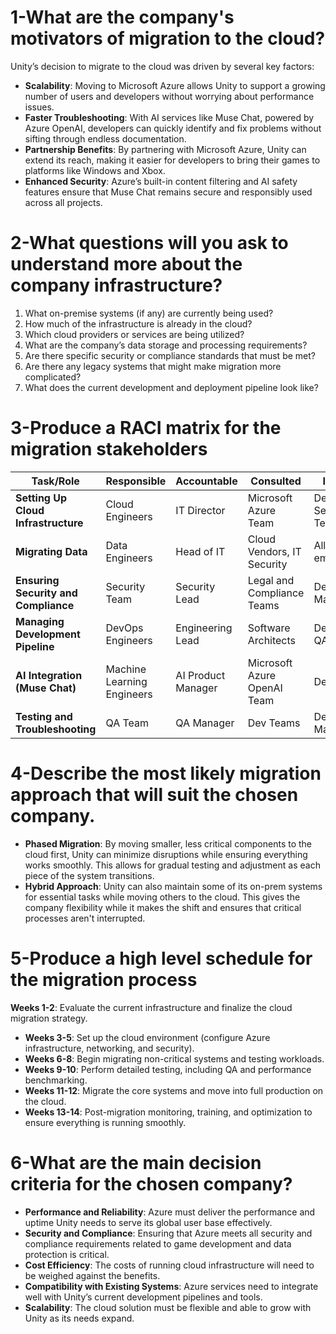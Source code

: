 # 1-What are the company's motivators of migration to the cloud?
Unity’s decision to migrate to the cloud was driven by several key factors:
- **Scalability**: Moving to Microsoft Azure allows Unity to support a growing number of users and developers without worrying about performance issues.
- **Faster Troubleshooting**: With AI services like Muse Chat, powered by Azure OpenAI, developers can quickly identify and fix problems without sifting through endless documentation.
- **Partnership Benefits**: By partnering with Microsoft Azure, Unity can extend its reach, making it easier for developers to bring their games to platforms like Windows and Xbox.
- **Enhanced Security**: Azure’s built-in content filtering and AI safety features ensure that Muse Chat remains secure and responsibly used across all projects.



# 2-What questions will you ask to understand more about the company infrastructure?
1. What on-premise systems (if any) are currently being used?
2. How much of the infrastructure is already in the cloud?
3. Which cloud providers or services are being utilized?
4. What are the company’s data storage and processing requirements?
5. Are there specific security or compliance standards that must be met?
6. Are there any legacy systems that might make migration more complicated?
7. What does the current development and deployment pipeline look like?



# 3-Produce a RACI matrix for the migration stakeholders
| **Task/Role**                  | **Responsible**           | **Accountable**            | **Consulted**              | **Informed**               |
|---------------------------------|---------------------------|----------------------------|----------------------------|----------------------------|
| **Setting Up Cloud Infrastructure** | Cloud Engineers            | IT Director                 | Microsoft Azure Team        | Developers, Security Teams  |
| **Migrating Data**              | Data Engineers             | Head of IT                  | Cloud Vendors, IT Security  | All employees               |
| **Ensuring Security and Compliance** | Security Team              | Security Lead               | Legal and Compliance Teams  | Developers, Management      |
| **Managing Development Pipeline**  | DevOps Engineers           | Engineering Lead            | Software Architects         | Developers, QA Teams        |
| **AI Integration (Muse Chat)**  | Machine Learning Engineers | AI Product Manager          | Microsoft Azure OpenAI Team | Developers                  |
| **Testing and Troubleshooting** | QA Team                    | QA Manager                  | Dev Teams                   | Developers, Management      |




# 4-Describe the most likely migration approach that will suit the chosen company.
- **Phased Migration**: By moving smaller, less critical components to the cloud first, Unity can minimize disruptions while ensuring everything works smoothly. This allows for gradual testing and adjustment as each piece of the system transitions.
- **Hybrid Approach**: Unity can also maintain some of its on-prem systems for essential tasks while moving others to the cloud. This gives the company flexibility while it makes the shift and ensures that critical processes aren't interrupted.




# 5-Produce a high level schedule for the migration process
 **Weeks 1-2**: Evaluate the current infrastructure and finalize the cloud migration strategy.
- **Weeks 3-5**: Set up the cloud environment (configure Azure infrastructure, networking, and security).
- **Weeks 6-8**: Begin migrating non-critical systems and testing workloads.
- **Weeks 9-10**: Perform detailed testing, including QA and performance benchmarking.
- **Weeks 11-12**: Migrate the core systems and move into full production on the cloud.
- **Weeks 13-14**: Post-migration monitoring, training, and optimization to ensure everything is running smoothly.




# 6-What are the main decision criteria for the chosen company?
- **Performance and Reliability**: Azure must deliver the performance and uptime Unity needs to serve its global user base effectively.
- **Security and Compliance**: Ensuring that Azure meets all security and compliance requirements related to game development and data protection is critical.
- **Cost Efficiency**: The costs of running cloud infrastructure will need to be weighed against the benefits.
- **Compatibility with Existing Systems**: Azure services need to integrate well with Unity’s current development pipelines and tools.
- **Scalability**: The cloud solution must be flexible and able to grow with Unity as its needs expand.

